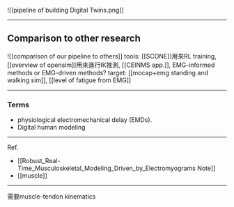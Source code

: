 ![[pipeline of building Digital Twins.png]]

---
## Comparison to other research
![[comparison of our pipeline to others]]
tools: [[SCONE]]用來RL training, [[overview of opensim]]用來進行IK推測, [[CEINMS app.]], EMG-informed methods or EMG-driven methods?
target: [[mocap+emg standing and walking sim]], [[level of fatigue from EMG]]

---
### Terms
- physiological electromechanical delay (EMDs).
- Digital human modeling

---
Ref.
- [[Robust_Real-Time_Musculoskeletal_Modeling_Driven_by_Electromyograms Note]]
- [[muscle]]

---


需要muscle-tendon kinematics